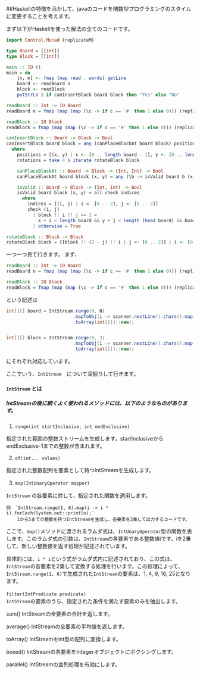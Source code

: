 ##Haskellの特徴を活かして、javaのコードを関数型プログラミングのスタイルに変更することを考えます。

まず以下がHaskellを使った解法の全てのコードです。

```haskell
import Control.Monad (replicateM)

type Board = [[Int]]
type Block = [[Int]]

main :: IO ()
main = do
    [n, m] <- fmap (map read . words) getLine
    board <- readBoard n
    block <- readBlock
    putStrLn $ if canInsertBlock board block then "Yes" else "No"

readBoard :: Int -> IO Board
readBoard n = fmap (map (map (\c -> if c == '#' then 1 else 0))) (replicateM n getLine)

readBlock :: IO Block
readBlock = fmap (map (map (\c -> if c == '#' then 1 else 0))) (replicateM 3 getLine)

canInsertBlock :: Board -> Block -> Bool
canInsertBlock board block = any (canPlaceBlockAt board block) positions
  where
    positions = [(x, y) | x <- [0 .. length board - 1], y <- [0 .. length (head board) - 1]]
    rotations = take 4 $ iterate rotateBlock block

    canPlaceBlockAt :: Board -> Block -> (Int, Int) -> Bool
    canPlaceBlockAt board block (x, y) = any (\b -> isValid board b (x, y)) rotations

    isValid :: Board -> Block -> (Int, Int) -> Bool
    isValid board block (x, y) = all check indices
      where
        indices = [(i, j) | i <- [0 .. 2], j <- [0 .. 2]]
        check (i, j)
          | block !! i !! j == 1 =
            x + i < length board && y + j < length (head board) && board !! (x + i) !! (y + j) == 0
          | otherwise = True

rotateBlock :: Block -> Block
rotateBlock block = [[block !! (2 - j) !! i | j <- [0 .. 2]] | i <- [0 .. 2]]


```
一つ一つ見て行きます。
まず、
```haskell
readBoard :: Int -> IO Board
readBoard n = fmap (map (map (\c -> if c == '#' then 1 else 0))) (replicateM n getLine)

readBlock :: IO Block
readBlock = fmap (map (map (\c -> if c == '#' then 1 else 0))) (replicateM 3 getLine)

```
という記述は

```Java
int[][] board = IntStream.range(0, N)
                         .mapToObj(i -> scanner.nextLine().chars().map(c -> c == '#' ? 1 : 0).toArray())
                         .toArray(int[][]::new);


int[][] block = IntStream.range(0, 3)
                         .mapToObj(i -> scanner.nextLine().chars().map(c -> c == '#' ? 1 : 0).toArray())
                         .toArray(int[][]::new);

```
にそれぞれ対応しています。

ここでいう、`IntStream`　について深掘りして行きます。

#### `IntStream` とは
##### IntStreamの後に続くよく使われるメソッドには、以下のようなものがあります。

1. `range(int startInclusive, int endExclusive)`<br>

指定された範囲の整数ストリームを生成します。startInclusiveからendExclusive-1までの整数が含まれます。

2. `of(int... values)`<br>

指定された整数配列を要素として持つIntStreamを生成します。

3. `map(IntUnaryOperator mapper)`　<br>

`IntStream` の各要素に対して、指定された関数を適用します。

    例　`IntStream.range(1, 6).map(i -> i * i).forEach(System.out::println);`
        1から5までの整数を持つIntStreamを生成し、各要素を2乗して出力するコードです。

ここで、`map()`メソッドに渡されるラムダ式は、`IntUnaryOperator`型の関数を表します。このラムダ式の引数は、`IntStream`の各要素である整数値iです。iを2乗して、新しい整数値を返す処理が記述されています。

具体的には、`i * i`という式がラムダ式内に記述されており、この式は、`IntStream`の各要素を2乗して変換する処理を行います。この処理によって、`IntStream.range(1, 6)`で生成された`IntStream`の要素は、1, 4, 9, 16, 25となります。

`filter(IntPredicate predicate)`　<br>
`IntStream`の要素のうち、指定された条件を満たす要素のみを抽出します。

sum()
IntStreamの全要素の合計を返します。

average()
IntStreamの全要素の平均値を返します。

toArray()
IntStreamをint型の配列に変換します。

boxed()
IntStreamの各要素をIntegerオブジェクトにボクシングします。

parallel()
IntStreamの並列処理を有効にします。


